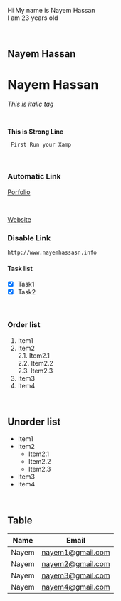 <!-- FOR New LINE -->
Hi My name is Nayem Hassan  
I am 23 years old

<br>

<!-- Heading -->
## Nayem Hassan
# Nayem Hassan
<!-- italic -->
_This is italic tag_

<br>

<!-- Strong/Bold -->
__This is Strong Line__

``` First Run your Xamp```

<br>

<!-- Automatic link -->
### Automatic Link
[Porfolio](http://www.nayemhassasn.info)

<br>

[Website][portfolio]

[portfolio]:http://www.nayemhassasn.info
<!-- Disable link -->
### Disable Link
`http://www.nayemhassasn.info`


#### Task list
-[X] Task1  
-[X] Task2

<br>

### Order list
1. Item1
2. Item2  
    2.1. Item2.1  
    2.2. Item2.2  
    2.3. Item2.3
3. Item3
4. Item4

<br>

## Unorder list
- Item1
- Item2  
    - Item2.1  
    - Item2.2  
    - Item2.3  
- Item3
- Item4

<br>

## Table
| Name | Email |  
|------ |-------|
|Nayem |nayem1@gmail.com|
|Nayem |nayem2@gmail.com|
|Nayem |nayem3@gmail.com|
|Nayem |nayem4@gmail.com|



